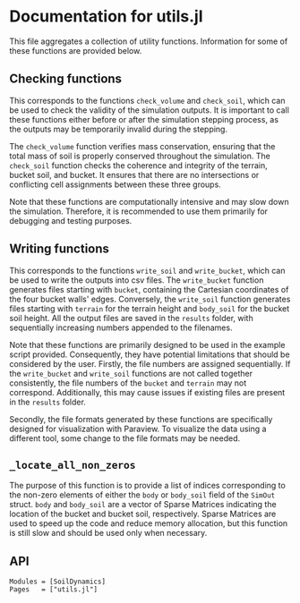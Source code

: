 # Documentation for utils.jl

This file aggregates a collection of utility functions.
Information for some of these functions are provided below.

## Checking functions

This corresponds to the functions `check_volume` and `check_soil`, which can be used to check the validity of the simulation outputs.
It is important to call these functions either before or after the simulation stepping process, as the outputs may be temporarily invalid during the stepping.

The `check_volume` function verifies mass conservation, ensuring that the total mass of soil is properly conserved throughout the simulation. 
The `check_soil` function checks the coherence and integrity of the terrain, bucket soil, and bucket.
It ensures that there are no intersections or conflicting cell assignments between these three groups.

Note that these functions are computationally intensive and may slow down the simulation.
Therefore, it is recommended to use them primarily for debugging and testing purposes.

## Writing functions

This corresponds to the functions `write_soil` and `write_bucket`, which can be used to write the outputs into csv files.
The `write_bucket` function generates files starting with `bucket`, containing the Cartesian coordinates of the four bucket walls' edges.
Conversely, the `write_soil` function generates files starting with `terrain` for the terrain height and `body_soil` for the bucket soil height.
All the output files are saved in the `results` folder, with sequentially increasing numbers appended to the filenames.

Note that these functions are primarily designed to be used in the example script provided.
Consequently, they have potential limitations that should be considered by the user.
Firstly, the file numbers are assigned sequentially.
If the `write_bucket` and `write_soil` functions are not called together consistently, the file numbers of the `bucket` and `terrain` may not correspond.
Additionally, this may cause issues if existing files are present in the `results` folder.

Secondly, the file formats generated by these functions are specifically designed for visualization with Paraview.
To visualize the data using a different tool, some change to the file formats may be needed.

## `_locate_all_non_zeros`
The purpose of this function is to provide a list of indices corresponding to the non-zero elements of either the `body` or `body_soil` field of the `SimOut` struct.
`body` and `body_soil` are a vector of Sparse Matrices indicating the location of the bucket and bucket soil, respectively.
Sparse Matrices are used to speed up the code and reduce memory allocation, but this function is still slow and should be used only when necessary.

## API
```@autodocs
Modules = [SoilDynamics]
Pages   = ["utils.jl"]
```
